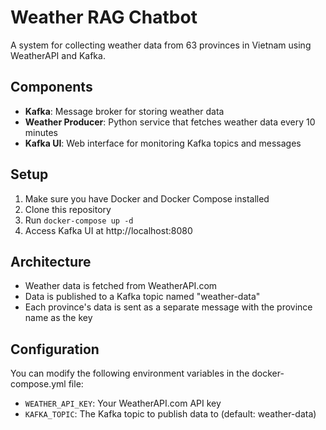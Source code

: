 # Weather RAG Chatbot

A system for collecting weather data from 63 provinces in Vietnam using WeatherAPI and Kafka.

## Components

- **Kafka**: Message broker for storing weather data
- **Weather Producer**: Python service that fetches weather data every 10 minutes
- **Kafka UI**: Web interface for monitoring Kafka topics and messages

## Setup

1. Make sure you have Docker and Docker Compose installed
2. Clone this repository
3. Run `docker-compose up -d`
4. Access Kafka UI at http://localhost:8080

## Architecture

- Weather data is fetched from WeatherAPI.com
- Data is published to a Kafka topic named "weather-data"
- Each province's data is sent as a separate message with the province name as the key

## Configuration

You can modify the following environment variables in the docker-compose.yml file:
- `WEATHER_API_KEY`: Your WeatherAPI.com API key
- `KAFKA_TOPIC`: The Kafka topic to publish data to (default: weather-data)
